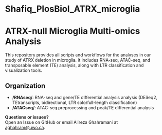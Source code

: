 # Shafiq_PlosBiol_ATRX_microglia

# ATRX-null Microglia Multi-omics Analysis

This repository provides all scripts and workflows for the analyses in our study of ATRX deletion in microglia. It includes RNA-seq, ATAC-seq, and transposable element (TE) analysis, along with LTR classification and visualization tools.

## Organization

- **/RNAseq/**: RNA-seq and gene/TE differential analysis analysis (DESeq2, TEtranscripts, bidirectional, LTR solo/full-length classification)
- **/ATACseq/**: ATAC-seq preprocessing and peak/TE differential analysis

**Questions or issues?**  
Open an Issue on GitHub or email Alireza Ghahramani at aghahram@uwo.ca.
